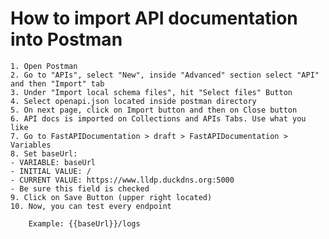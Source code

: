 # How to import API documentation into Postman

    1. Open Postman
    2. Go to "APIs", select "New", inside "Advanced" section select "API" and then "Import" tab
    3. Under "Import local schema files", hit "Select files" Button
    4. Select openapi.json located inside postman directory
    5. On next page, click on Import button and then on Close button
    6. API docs is imported on Collections and APIs Tabs. Use what you like
    7. Go to FastAPIDocumentation > draft > FastAPIDocumentation > Variables
    8. Set baseUrl:
    - VARIABLE: baseUrl
    - INITIAL VALUE: /
    - CURRENT VALUE: https://www.lldp.duckdns.org:5000
    - Be sure this field is checked
    9. Click on Save Button (upper right located)
    10. Now, you can test every endpoint

        Example: {{baseUrl}}/logs
    
    